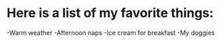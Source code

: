 # Here is a list of my favorite things:
-Warm weather
-Afternoon naps
-Ice cream for breakfast
-My doggies
